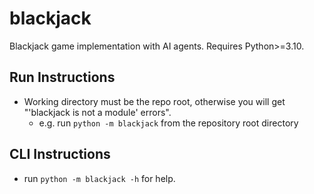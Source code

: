 # blackjack
Blackjack game implementation with AI agents. Requires Python>=3.10.

## Run Instructions
* Working directory must be the repo root, otherwise you will get "'blackjack is not a module' errors".
	* e.g. run `python -m blackjack` from the repository root directory

## CLI Instructions
* run `python -m blackjack -h` for help.
